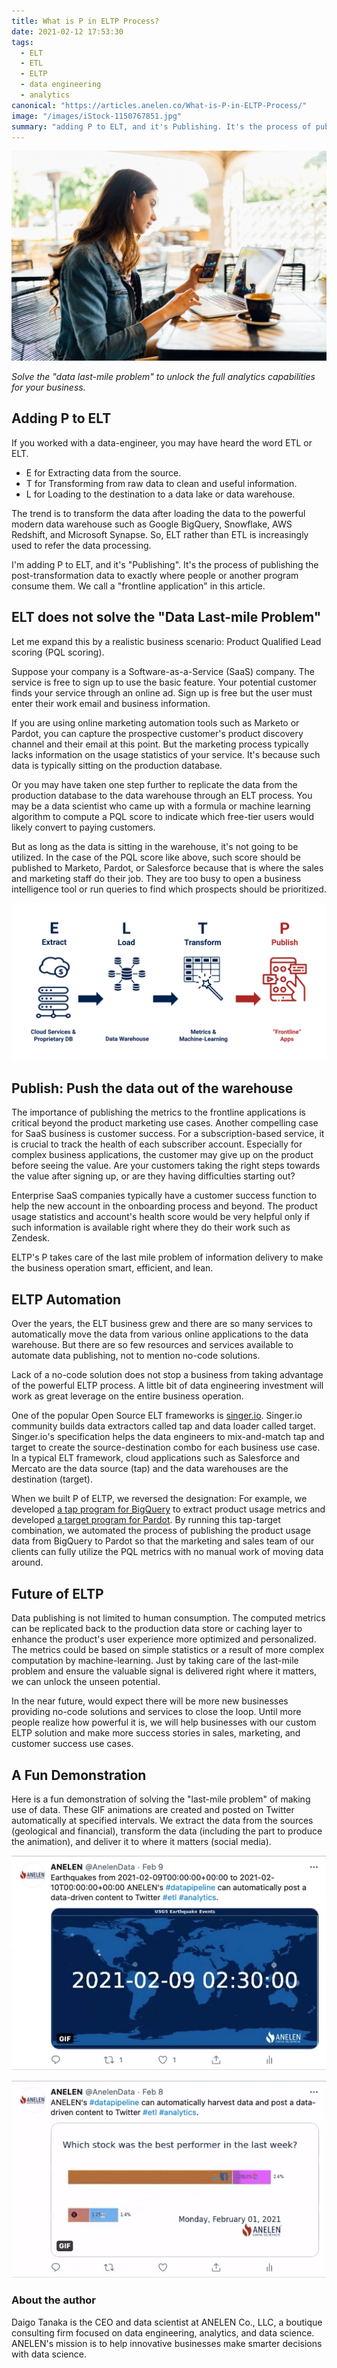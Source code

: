 ```yaml
---
title: What is P in ELTP Process?
date: 2021-02-12 17:53:30
tags:
  - ELT
  - ETL
  - ELTP
  - data engineering
  - analytics
canonical: "https://articles.anelen.co/What-is-P-in-ELTP-Process/"
image: "/images/iStock-1150767851.jpg"
summary: "adding P to ELT, and it's Publishing. It's the process of publishing the post-transformation data to exactly where people or another program consume them. We call a frontline application in this article."
---
```

![data, where you need](/images/iStock-1150767851.jpg)

*Solve the "data last-mile problem" to unlock the full analytics capabilities for your business.*

## Adding P to ELT

If you worked with a data-engineer, you may have heard the word ETL or ELT.

- E for Extracting data from the source.
- T for Transforming from raw data to clean and useful information.
- L for Loading to the destination to a data lake or data warehouse.

The trend is to transform the data after loading the data to the powerful modern data warehouse such as Google BigQuery, Snowflake, AWS Redshift, and Microsoft Synapse. So, ELT rather than ETL is increasingly used to refer the data processing.

I'm adding P to ELT, and it's "Publishing". It's the process of publishing the post-transformation data to exactly where people or another program consume them. We call a "frontline application" in this article.

## ELT does not solve the "Data Last-mile Problem"

Let me expand this by a realistic business scenario: Product Qualified Lead scoring (PQL scoring).

Suppose your company is a Software-as-a-Service (SaaS) company. The service is free to sign up to use the basic feature. Your potential customer finds your service through an online ad. Sign up is free but the user must enter their work email and business information.

If you are using online marketing automation tools such as Marketo or Pardot, you can capture the prospective customer's product discovery channel and their email at this point. But the marketing process typically lacks information on the usage statistics of your service. It's because such data is typically sitting on the production database.

Or you may have taken one step further to replicate the data from the production database to the data warehouse through an ELT process. You may be a data scientist who came up with a formula or machine learning algorithm to compute a PQL score to indicate which free-tier users would likely convert to paying customers.

But as long as the data is sitting in the warehouse, it's not going to be utilized. In the case of the PQL score like above, such score should be published to Marketo, Pardot, or Salesforce because that is where the sales and marketing staff do their job. They are too busy to open a business intelligence tool or run queries to find which prospects should be prioritized.

![ELTP process](/images/eltp.png)

## Publish: Push the data out of the warehouse

The importance of publishing the metrics to the frontline applications is critical beyond the product marketing use cases. Another compelling case for SaaS business is customer success. For a subscription-based service, it is crucial to track the health of each subscriber account. Especially for complex business applications, the customer may give up on the product before seeing the value. Are your customers taking the right steps towards the value after signing up, or are they having difficulties starting out?

Enterprise SaaS companies typically have a customer success function to help the new account in the onboarding process and beyond. The product usage statistics and account's health score would be very helpful only if such information is available right where they do their work such as Zendesk.

ELTP's P takes care of the last mile problem of information delivery to make the business operation smart, efficient, and lean.

## ELTP Automation

Over the years, the ELT business grew and there are so many services to automatically move the data from various online applications to the data warehouse. But there are so few resources and services available to automate data publishing, not to mention no-code solutions.

Lack of a no-code solution does not stop a business from taking advantage of the powerful ELTP process. A little bit of data engineering investment will work as great leverage on the entire business operation.

One of the popular Open Source ELT frameworks is [singer.io](https://singer.io). Singer.io community builds data extractors called tap and data loader called target. Singer.io's specification helps the data engineers to mix-and-match tap and target to create the source-destination combo for each business use case. In a typical ELT framework, cloud applications such as Salesforce and Mercato are the data source (tap) and the data warehouses are the destination (target).

When we built P of ELTP, we reversed the designation: For example, we developed [a tap program for BigQuery](https://github.com/anelendata/tap-bigquery) to extract product usage metrics and developed [a target program for Pardot](https://github.com/anelendata/target-pardot). By running this tap-target combination, we automated the process of publishing the product usage data from BigQuery to Pardot so that the marketing and sales team of our clients can fully utilize the PQL metrics with no manual work of moving data around.

## Future of ELTP

Data publishing is not limited to human consumption. The computed metrics can be replicated back to the production data store or caching layer to enhance the product's user experience more optimized and personalized. The metrics could be based on simple statistics or a result of more complex computation by machine-learning. Just by taking care of the last-mile problem and ensure the valuable signal is delivered right where it matters, we can unlock the unseen potential.

In the near future, would expect there will be more new businesses providing no-code solutions and services to close the loop. Until more people realize how powerful it is, we will help businesses with our custom ELTP solution and make more success stories in sales, marketing, and customer success use cases.

## A Fun Demonstration

Here is a fun demonstration of solving the "last-mile problem" of making use of data. These GIF animations are created and posted on Twitter automatically at specified intervals. We extract the data from the sources (geological and financial), transform the data (including the part to produce the animation), and deliver it to where it matters (social media).

[![usgs](/images/usgs-twitter.gif)](https://twitter.com/AnelenData/status/1359405517915971586)

[![usgs](/images/stock-twitter.gif)](https://twitter.com/AnelenData/status/1358869327185924106)

### About the author

Daigo Tanaka is the CEO and data scientist at ANELEN Co., LLC, a boutique consulting firm focused on data engineering, analytics, and data science. ANELEN's mission is to help innovative businesses make smarter decisions with data science.
